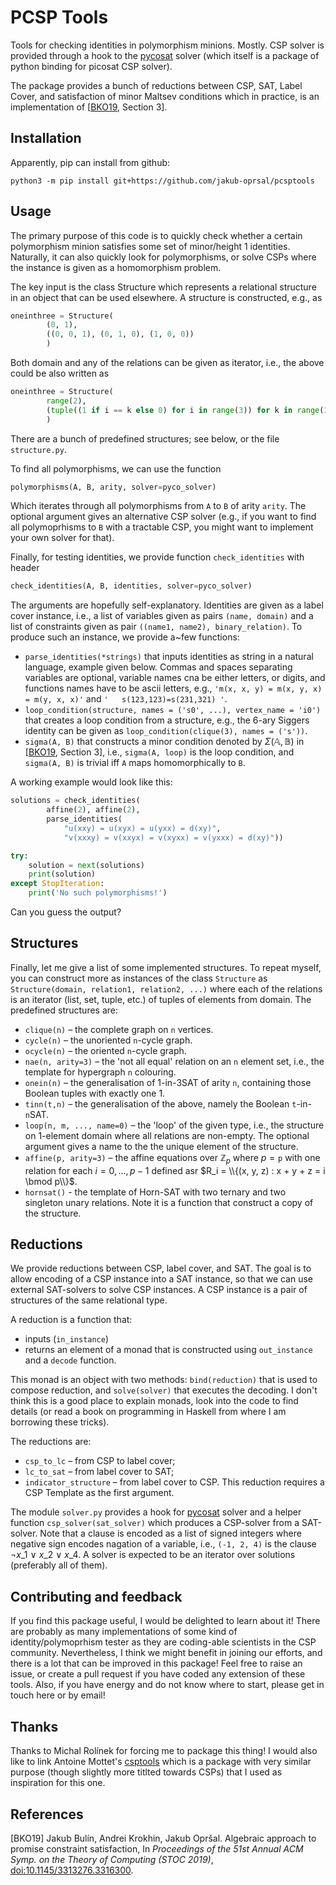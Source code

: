 # PCSP Tools

Tools for checking identities in polymorphism minions. Mostly. CSP solver is
provided through a hook to the [pycosat] solver (which itself is a package of
python binding for picosat CSP solver).

The package provides a bunch of reductions between CSP, SAT, Label Cover, and
satisfaction of minor Maltsev conditions which in practice, is an
implementation of \[[BKO19], Section 3\].


## Installation

Apparently, pip can install from github:
```
python3 -m pip install git+https://github.com/jakub-oprsal/pcsptools
```


## Usage

The primary purpose of this code is to quickly check whether a certain
polymorphism minion satisfies some set of minor/height 1 identities. Naturally,
it can also quickly look for polymorphisms, or solve CSPs where the instance is
given as a homomorphism problem.

The key input is the class Structure which represents a relational structure in
an object that can be used elsewhere. A structure is constructed, e.g., as
```python
oneinthree = Structure(
        (0, 1),
        ((0, 0, 1), (0, 1, 0), (1, 0, 0))
        )
```
Both domain and any of the relations can be given as iterator, i.e., the above
could be also written as
```python
oneinthree = Structure(
        range(2),
        (tuple((1 if i == k else 0) for i in range(3)) for k in range(3))
        )
```
There are a bunch of predefined structures; see below, or the file `structure.py`.

To find all polymorphisms, we can use the function
```python
polymorphisms(A, B, arity, solver=pyco_solver)
```
Which iterates through all polymorphisms from `A` to `B` of arity `arity`. The
optional argument gives an alternative CSP solver (e.g., if you want to find
all polymoprhisms to `B` with a tractable CSP, you might want to implement your
own solver for that).

Finally, for testing identities, we provide function `check_identities` with header
```python
check_identities(A, B, identities, solver=pyco_solver)
```
The arguments are hopefully self-explanatory. Identities are given as a label
cover instance, i.e., a list of variables given as pairs `(name, domain)` and a
list of constraints given as pair `((name1, name2), binary_relation)`.  To
produce such an instance, we provide a~few functions:
- `parse_identities(*strings)` that inputs identities as string in a natural
  language, example given below. Commas and spaces separating variables are
  optional, variable names cna be either letters, or digits, and functions
  names have to be ascii letters, e.g., `'m(x, x, y) = m(x, y, x) = m(y, x, x)'`
  and `'   s(123,123)=s(231,321) '`.
- `loop_condition(structure, names = ('s0', ...), vertex_name = 'i0')` that
  creates a loop condition from a structure, e.g., the 6-ary Siggers identity
  can be given as `loop_condition(clique(3), names = ('s'))`.
- `sigma(A, B)` that constructs a minor condition denoted by
  $\Sigma(\mathbb A, \mathbb B)$ in \[[BKO19], Section 3\], i.e., `sigma(A, loop)` is
  the loop condition, and `sigma(A, B)` is trivial iff `A` maps homomorphically
  to `B`.

A working example would look like this:

```python
solutions = check_identities(
        affine(2), affine(2),
        parse_identities(
            "u(xxy) = u(xyx) = u(yxx) = d(xy)",
            "v(xxxy) = v(xxyx) = v(xyxx) = v(yxxx) = d(xy)"))

try:
    solution = next(solutions)
    print(solution)
except StopIteration:
    print('No such polymorphisms!')
```
Can you guess the output?


## Structures

Finally, let me give a list of some implemented structures. To repeat myself,
you can construct more as instances of the class `Structure` as
`Structure(domain, relation1, relation2, ...)` where each of the relations is
an iterator (list, set, tuple, etc.) of tuples of elements from domain. The
predefined structures are:

- `clique(n)` – the complete graph on `n` vertices.
- `cycle(n)` – the unoriented `n`-cycle graph.
- `ocycle(n)` – the oriented `n`-cycle graph.
- `nae(n, arity=3)` – the 'not all equal' relation on an `n` element set, i.e.,
  the template for hypergraph `n` colouring.
- `onein(n)` – the generalisation of 1-in-3SAT of arity `n`, containing those
  Boolean tuples with exactly one 1.
- `tinn(t,n)` – the generalisation of the above, namely the Boolean `t`-in-`n`SAT.
- `loop(n, m, ..., name=0)` – the 'loop' of the given type, i.e., the structure
  on 1-element domain where all relations are non-empty. The optional argument
  gives a name to the the unique element of the structure.
- `affine(p, arity=3)` – the affine equations over $\mathbb Z_p$ where
  $p ={}$`p` with one relation for each $i = 0, \dots, p − 1$ defined asr
  $R_i = \\{(x, y, z) : x + y + z = i \bmod p\\}$.
- `hornsat()` - the template of Horn-SAT with two ternary and two singleton
  unary relations. Note it is a function that construct a copy of the
  structure.


## Reductions

We provide reductions between CSP, label cover, and SAT. The goal is to allow
encoding of a CSP instance into a SAT instance, so that we can use  external
SAT-solvers to solve CSP instances.  A CSP instance is a pair of structures of
the same relational type.

A reduction is a function that:
 - inputs (`in_instance`)
 - returns an element of a monad that is constructed using `out_instance` and a
   `decode` function.

This monad is an object with two methods: `bind(reduction)` that is used to
compose reduction, and `solve(solver)` that executes the decoding. I don't
think this is a good place to explain monads, look into the code to find
details (or read a book on programming in Haskell from where I am borrowing
these tricks).

The reductions are:

- `csp_to_lc` – from CSP to label cover;
- `lc_to_sat` – from label cover to SAT;
- `indicator_structure` – from label cover to CSP. This reduction requires a
  CSP Template as the first argument.

The module `solver.py` provides a hook for [pycosat] solver and a helper
function `csp_solver(sat_solver)` which produces a CSP-solver from a
SAT-solver. Note that a clause is encoded as a list of signed integers where
negative sign encodes nagation of a variable, i.e., `(-1, 2, 4)` is the clause
¬*x*\_1 ∨ *x*\_2 ∨ *x*\_4. A solver is expected to be an iterator over
solutions (preferably all of them).


## Contributing and feedback

If you find this package useful, I would be delighted to learn about it! There
are probably as many implementations of some kind of identity/polymoprhism
tester as they are coding-able scientists in the CSP community. Nevertheless, I
think we might benefit in joining our efforts, and there is a lot that can be
improved in this package! Feel free to raise an issue, or create a pull request
if you have coded any extension of these tools. Also, if you have energy and do
not know where to start, please get in touch here or by email! 


## Thanks

Thanks to Michal Rolínek for forcing me to package this thing!  I would also
like to link Antoine Mottet's [csptools] which is a package with very similar
purpose (though slightly more titlted towards CSPs) that I used as inspiration
for this one.


## References

\[BKO19\] Jakub Bulín, Andrei Krokhin, Jakub Opršal. Algebraic approach to
promise constraint satisfaction, In *Proceedings of the 51st Annual ACM Symp.
on the Theory of Computing (STOC 2019)*,
[doi:10.1145/3313276.3316300](https://doi.org/10.1109/FOCS.2019.00076).

[BKO19]: https://doi.org/10.1109/FOCS.2019.00076
[pycosat]: https://github.com/conda/pycosat
[csptools]: https://github.com/amottet/csptools
